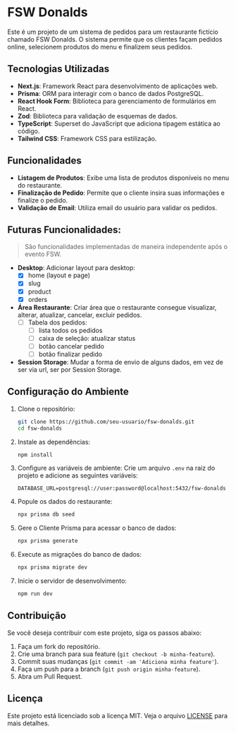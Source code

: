 # FSW Donalds

Este é um projeto de um sistema de pedidos para um restaurante fictício chamado FSW Donalds. O sistema permite que os clientes façam pedidos online, selecionem produtos do menu e finalizem seus pedidos.

## Tecnologias Utilizadas

- **Next.js**: Framework React para desenvolvimento de aplicações web.
- **Prisma**: ORM para interagir com o banco de dados PostgreSQL.
- **React Hook Form**: Biblioteca para gerenciamento de formulários em React.
- **Zod**: Biblioteca para validação de esquemas de dados.
- **TypeScript**: Superset do JavaScript que adiciona tipagem estática ao código.
- **Tailwind CSS**: Framework CSS para estilização.

## Funcionalidades

- **Listagem de Produtos**: Exibe uma lista de produtos disponíveis no menu do restaurante.
- **Finalização de Pedido**: Permite que o cliente insira suas informações e finalize o pedido.
- **Validação de Email**: Utiliza email do usuário para validar os pedidos.

## Futuras Funcionalidades:
> São funcionalidades implementadas de maneira independente após o evento FSW.
- **Desktop**: Adicionar layout para desktop:
  - [x] home (layout e page)
  - [x] slug
  - [x] product
  - [x] orders
- **Área Restaurante**: Criar área que o restaurante consegue visualizar, alterar, atualizar, cancelar, excluir pedidos.
  - [ ] Tabela dos pedidos:
    - [ ] lista todos os pedidos
    - [ ] caixa de seleção: atualizar status
    - [ ] botão cancelar pedido
    - [ ] botão finalizar pedido
- **Session Storage**: Mudar a forma de envio de alguns dados, em vez de ser via url, ser por Session Storage.

## Configuração do Ambiente

1. Clone o repositório:
   ```bash
   git clone https://github.com/seu-usuario/fsw-donalds.git
   cd fsw-donalds
   ```

2. Instale as dependências:
   ```bash
   npm install
   ```

3. Configure as variáveis de ambiente:
   Crie um arquivo `.env` na raiz do projeto e adicione as seguintes variáveis:
   ```
   DATABASE_URL=postgresql://user:password@localhost:5432/fsw-donalds
   ```
   
4. Popule os dados do restaurante:
   ```bash
   npx prisma db seed
   ```

5. Gere o Cliente Prisma para acessar o banco de dados:
   ```bash
   npx prisma generate
   ```

6. Execute as migrações do banco de dados:
   ```bash
   npx prisma migrate dev
   ```

7. Inicie o servidor de desenvolvimento:
   ```bash
   npm run dev
   ```

## Contribuição

Se você deseja contribuir com este projeto, siga os passos abaixo:

1. Faça um fork do repositório.
2. Crie uma branch para sua feature (`git checkout -b minha-feature`).
3. Commit suas mudanças (`git commit -am 'Adiciona minha feature'`).
4. Faça um push para a branch (`git push origin minha-feature`).
5. Abra um Pull Request.

## Licença

Este projeto está licenciado sob a licença MIT. Veja o arquivo [LICENSE](LICENSE) para mais detalhes.
